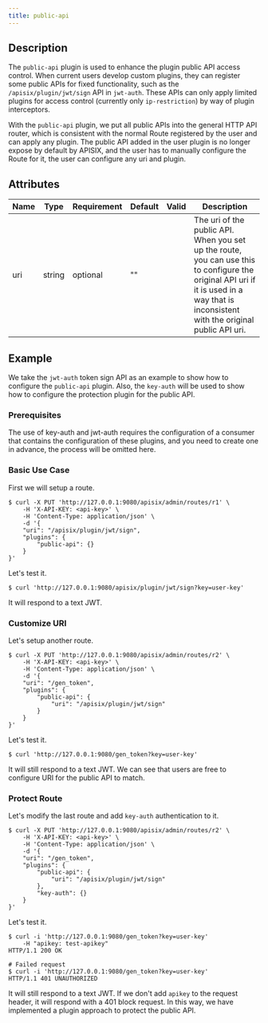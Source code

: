 ```yaml
---
title: public-api
---
```


<!--
#
# Licensed to the Apache Software Foundation (ASF) under one or more
# contributor license agreements.  See the NOTICE file distributed with
# this work for additional information regarding copyright ownership.
# The ASF licenses this file to You under the Apache License, Version 2.0
# (the "License"); you may not use this file except in compliance with
# the License.  You may obtain a copy of the License at
#
#     http://www.apache.org/licenses/LICENSE-2.0
#
# Unless required by applicable law or agreed to in writing, software
# distributed under the License is distributed on an "AS IS" BASIS,
# WITHOUT WARRANTIES OR CONDITIONS OF ANY KIND, either express or implied.
# See the License for the specific language governing permissions and
# limitations under the License.
#
-->

## Description

The `public-api` plugin is used to enhance the plugin public API access control.
When current users develop custom plugins, they can register some public APIs for fixed functionality, such as the `/apisix/plugin/jwt/sign` API in `jwt-auth`. These APIs can only apply limited plugins for access control (currently only `ip-restriction`) by way of plugin interceptors.

With the `public-api` plugin, we put all public APIs into the general HTTP API router, which is consistent with the normal Route registered by the user and can apply any plugin. The public API added in the user plugin is no longer expose by default by APISIX, and the user has to manually configure the Route for it, the user can configure any uri and plugin.

## Attributes

| Name | Type | Requirement | Default | Valid | Description |
| -- | -- | -- | -- | -- | -- |
| uri | string | optional | "" |   | The uri of the public API. When you set up the route, you can use this to configure the original API uri if it is used in a way that is inconsistent with the original public API uri. |

## Example

We take the `jwt-auth` token sign API as an example to show how to configure the `public-api` plugin. Also, the `key-auth` will be used to show how to configure the protection plugin for the public API.

### Prerequisites

The use of key-auth and jwt-auth requires the configuration of a consumer that contains the configuration of these plugins, and you need to create one in advance, the process will be omitted here.

### Basic Use Case

First we will setup a route.

```shell
$ curl -X PUT 'http://127.0.0.1:9080/apisix/admin/routes/r1' \
    -H 'X-API-KEY: <api-key>' \
    -H 'Content-Type: application/json' \
    -d '{
    "uri": "/apisix/plugin/jwt/sign",
    "plugins": {
        "public-api": {}
    }
}'
```

Let's test it.

```shell
$ curl 'http://127.0.0.1:9080/apisix/plugin/jwt/sign?key=user-key'
```

It will respond to a text JWT.

### Customize URI

Let's setup another route.

```shell
$ curl -X PUT 'http://127.0.0.1:9080/apisix/admin/routes/r2' \
    -H 'X-API-KEY: <api-key>' \
    -H 'Content-Type: application/json' \
    -d '{
    "uri": "/gen_token",
    "plugins": {
        "public-api": {
            "uri": "/apisix/plugin/jwt/sign"
        }
    }
}'
```

Let's test it.

```shell
$ curl 'http://127.0.0.1:9080/gen_token?key=user-key'
```

It will still respond to a text JWT. We can see that users are free to configure URI for the public API to match.

### Protect Route

Let's modify the last route and add `key-auth` authentication to it.

```shell
$ curl -X PUT 'http://127.0.0.1:9080/apisix/admin/routes/r2' \
    -H 'X-API-KEY: <api-key>' \
    -H 'Content-Type: application/json' \
    -d '{
    "uri": "/gen_token",
    "plugins": {
        "public-api": {
            "uri": "/apisix/plugin/jwt/sign"
        },
        "key-auth": {}
    }
}'
```

Let's test it.

```shell
$ curl -i 'http://127.0.0.1:9080/gen_token?key=user-key'
    -H "apikey: test-apikey"
HTTP/1.1 200 OK

# Failed request
$ curl -i 'http://127.0.0.1:9080/gen_token?key=user-key'
HTTP/1.1 401 UNAUTHORIZED
```

It will still respond to a text JWT. If we don't add `apikey` to the request header, it will respond with a 401 block request. In this way, we have implemented a plugin approach to protect the public API.

